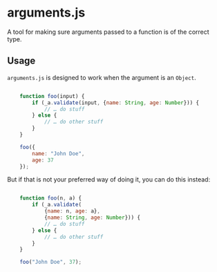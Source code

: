 # arguments.js

A tool for making sure arguments passed to a function is of the correct type.

## Usage

`arguments.js` is designed to work when the argument is an `Object`.

```javascript

	function foo(input) {
		if (_a.validate(input, {name: String, age: Number})) {
			// … do stuff
		} else {
			// … do other stuff
		}
	}

	foo({
		name: "John Doe",
		age: 37
	});

```

But if that is not your preferred way of doing it, you can do this instead:


```javascript

	function foo(n, a) {
		if (_a.validate(
			{name: n, age: a},
			{name: String, age: Number})) {
			// … do stuff
		} else {
			// … do other stuff
		}
	}

	foo("John Doe", 37);

```

